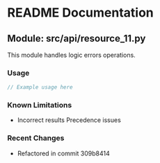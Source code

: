 # README Documentation

## Module: src/api/resource_11.py

This module handles logic errors operations.

### Usage

```javascript
// Example usage here
```

### Known Limitations

- Incorrect results Precedence issues

### Recent Changes

- Refactored in commit 309b8414
